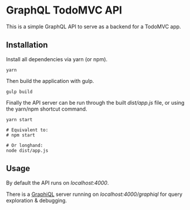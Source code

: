 # GraphQL TodoMVC API

This is a simple GraphQL API to serve as a backend for a TodoMVC app.

## Installation

Install all dependencies via yarn (or npm).

```shell
yarn
```

Then build the application with gulp.

```shell
gulp build
```

Finally the API server can be run through the built _dist/app.js_ file, or using the yarn/npm shortcut command.

```shell
yarn start

# Equivalent to:
# npm start

# Or longhand:
node dist/app.js
```

## Usage

By default the API runs on _localhost:4000_.

There is a [GraphiQL](https://github.com/graphql/graphiql) server running on _localhost:4000/graphiql_ for query exploration & debugging.
